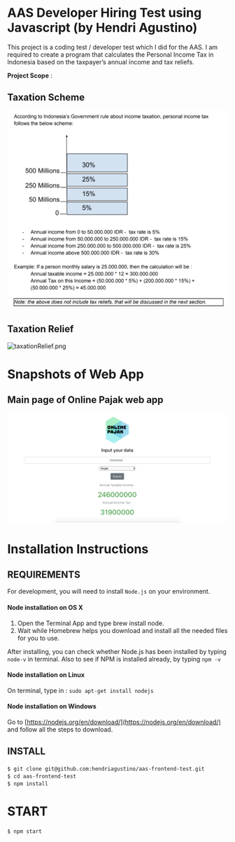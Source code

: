 # AAS Developer Hiring Test using Javascript (by Hendri Agustino)

This project is a coding test / developer test which I did for the AAS. I am required to create a program that calculates the Personal Income Tax in Indonesia based on the taxpayer’s annual income and tax reliefs.

**Project Scope** :
## Taxation Scheme
![taxationScheme.png](images/taxationScheme.png)

## Taxation Relief
![taxationRelief.png](images/taxationRelief.png)

# Snapshots of Web App 
## Main page of Online Pajak web app
![main.png](images/main.png)

# Installation Instructions
## REQUIREMENTS

For development, you will need to install `Node.js` on your environment.

#### Node installation on OS X

1. Open the Terminal App and type brew install node.
2. Wait while Homebrew helps you download and install all the needed files for you to use.

After installing, you can check whether Node.js has been installed by typing `node-v` in terminal. Also to see if NPM is installed already, by typing `npm -v`

#### Node installation on Linux

On terminal, type in : 
`sudo apt-get install nodejs`

#### Node installation on Windows 

Go to [https://nodejs.org/en/download/](https://nodejs.org/en/download/) and follow all the steps to download.

## INSTALL

`$ git clone git@github.com:hendriagustino/aas-frontend-test.git`<br>
`$ cd aas-frontend-test`<br>
`$ npm install`

# START 

`$ npm start`
